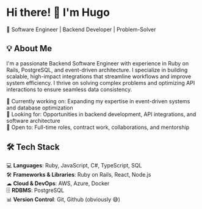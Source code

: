 # Hi there! 👋 I'm Hugo

🚀 Software Engineer | Backend Developer | Problem-Solver

## 💡 About Me
I'm a passionate Backend Software Engineer with experience in Ruby on Rails, PostgreSQL, and event-driven architecture. I specialize in building scalable, high-impact integrations that streamline workflows and improve system efficiency. I thrive on solving complex problems and optimizing API interactions to ensure seamless data consistency.

🔹 Currently working on: Expanding my expertise in event-driven systems and database optimization<br>
🔹 Looking for: Opportunities in backend development, API integrations, and software architecture<br>
🔹 Open to: Full-time roles, contract work, collaborations, and mentorship

## 🛠️ Tech Stack

💻 **Languages**: Ruby, JavaScript, C#, TypeScript, SQL<br>
🛠 **Frameworks & Libraries**: Ruby on Rails, React, Node.js<br>
☁ **Cloud & DevOps**: AWS, Azure, Docker<br>
🗄 **RDBMS**: PostgreSQL<br>
📊 **Version Control**: Git, Github (obviously 😅)
